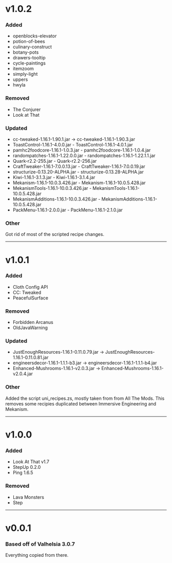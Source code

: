 
# v1.0.2

### Added
- openblocks-elevator
- potion-of-bees
- culinary-construct
- botany-pots
- drawers-tooltip
- cycle-paintings
- itemzoom
- simply-light
- uppers
- hwyla

### Removed
- The Conjurer
- Look at That
 
### Updated
- cc-tweaked-1.16.1-1.90.1.jar -> cc-tweaked-1.16.1-1.90.3.jar
- ToastControl-1.16.1-4.0.0.jar - ToastControl-1.16.1-4.0.1.jar
- pamhc2foodcore-1.16.1-1.0.3.jar - pamhc2foodcore-1.16.1-1.0.4.jar
- randompatches-1.16.1-1.22.0.0.jar - randompatches-1.16.1-1.22.1.1.jar
- Quark-r2.2-255.jar - Quark-r2.2-256.jar
- CraftTweaker-1.16.1-7.0.0.13.jar - CraftTweaker-1.16.1-7.0.0.19.jar
- structurize-0.13.20-ALPHA.jar - structurize-0.13.28-ALPHA.jar
- Kiwi-1.16.1-3.1.3.jar - Kiwi-1.16.1-3.1.4.jar
- Mekanism-1.16.1-10.0.3.426.jar - Mekanism-1.16.1-10.0.5.428.jar
- MekanismTools-1.16.1-10.0.3.426.jar - MekanismTools-1.16.1-10.0.5.428.jar
- MekanismAdditions-1.16.1-10.0.3.426.jar - MekanismAdditions-1.16.1-10.0.5.428.jar
- PackMenu-1.16.1-2.0.0.jar - PackMenu-1.16.1-2.1.0.jar

### Other
Got rid of most of the scripted recipe changes. 


-----------------------------------


# v1.0.1

### Added
- Cloth Config API
- CC: Tweaked
- PeacefulSurface

### Removed
- Forbidden Arcanus
- OldJavaWarning

### Updated
- JustEnoughResources-1.16.1-0.11.0.79.jar -> JustEnoughResources-1.16.1-0.11.0.81.jar
- engineersdecor-1.16.1-1.1.1-b3.jar -> engineersdecor-1.16.1-1.1.1-b4.jar
- Enhanced-Mushrooms-1.16.1-v2.0.3.jar -> Enhanced-Mushrooms-1.16.1-v2.0.4.jar

### Other
Added the script uni_recipes.zs, mostly taken from from All The Mods. This removes some recipies duplicated between Immersive Engineering and Mekanism.


-----------------------------------

# v1.0.0

### Added
- Look At That v1.7
- StepUp 0.2.0
- Ping 1.6.5

### Removed
- Lava Monsters
- Step

-----------------------------------

# v0.0.1

### Based off of Valhelsia 3.0.7
Everything copied from there.

